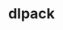 ---
title: "dlpack"
layout: cache
categories: [package, develop]
meta: {"compilers": ["gcc@=11.4.0"], "num_specs": 7, "num_specs_by_stack": {"hep": 6, "root": 7}, "oss": ["ubuntu22.04"], "platforms": ["linux"], "stacks": ["hep", "root"], "targets": ["x86_64_v3"], "versions": ["1.0"]}
spec_details: [{"compiler": "gcc@=11.4.0", "hash": "2enteytgqzjvzzfpa2tbov2t4apw2vqo", "os": "ubuntu22.04", "platform": "linux", "size": "-", "stacks": ["hep", "root"], "target": "x86_64_v3", "variants": ["build_system=cmake", "build_type=Release", "generator=make", "~ipo"], "versions": ["1.0"]}, {"compiler": "gcc@=11.4.0", "hash": "3e2nezylr3suwi6cxl6k55goqutjcndl", "os": "ubuntu22.04", "platform": "linux", "size": "-", "stacks": ["hep", "root"], "target": "x86_64_v3", "variants": ["build_system=cmake", "build_type=Release", "generator=make", "~ipo"], "versions": ["1.0"]}, {"compiler": "gcc@=11.4.0", "hash": "kppunp3wnrwzpfachz2ofabkkyfer3nu", "os": "ubuntu22.04", "platform": "linux", "size": "-", "stacks": ["hep", "root"], "target": "x86_64_v3", "variants": ["build_system=cmake", "build_type=Release", "generator=make", "~ipo"], "versions": ["1.0"]}, {"compiler": "gcc@=11.4.0", "hash": "ma5txfsz77a7pbmnb4xzechyywkmifpk", "os": "ubuntu22.04", "platform": "linux", "size": "-", "stacks": ["hep", "root"], "target": "x86_64_v3", "variants": ["build_system=cmake", "build_type=Release", "generator=make", "~ipo"], "versions": ["1.0"]}, {"compiler": "gcc@=11.4.0", "hash": "oj6kfflohz2g2fuhwsa5f6hwrt45odwn", "os": "ubuntu22.04", "platform": "linux", "size": "-", "stacks": ["hep", "root"], "target": "x86_64_v3", "variants": ["build_system=cmake", "build_type=Release", "generator=make", "~ipo"], "versions": ["1.0"]}, {"compiler": "gcc@=11.4.0", "hash": "wdj3vm3qndxcce5cqswynpaligbfs6gx", "os": "ubuntu22.04", "platform": "linux", "size": "-", "stacks": ["root"], "target": "x86_64_v3", "variants": ["build_system=cmake", "build_type=Release", "generator=make", "~ipo"], "versions": ["1.0"]}, {"compiler": "gcc@=11.4.0", "hash": "yaxjdei52yacwf5y7ugatw4ipemzukwi", "os": "ubuntu22.04", "platform": "linux", "size": "-", "stacks": ["hep", "root"], "target": "x86_64_v3", "variants": ["build_system=cmake", "build_type=Release", "generator=make", "~ipo"], "versions": ["1.0"]}]
---